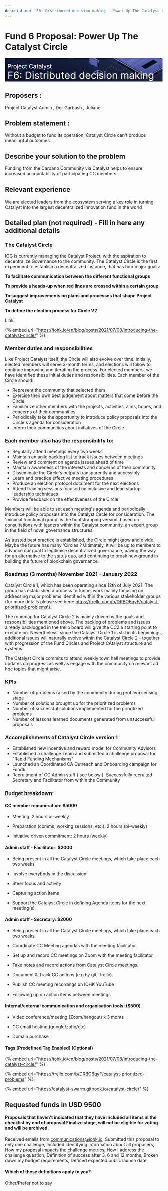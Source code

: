 ```yaml
---
description: 'F6: Distributed decision making : Power Up The Catalyst Circle'
---
```


# Fund 6 Proposal: Power Up The Catalyst Circle

![](../.gitbook/assets/2021-08-30-2-.png)

## Proposers :

Project Catalyst Admin , Dor Garbash , Juliane

## **Problem statement :**

Without a budget to fund its operation, Catalyst Circle can't produce meaningful outcomes. 

## **Describe your solution to the problem**

Funding from the Cardano Community via Catalyst helps to ensure increased accountability of participating CC members. 

## **Relevant experience**

We are elected leaders from the ecosystem serving a key role in turning Catalyst into the largest decentralized innovation fund in the world 

## **Detailed plan \(not required\) - Fill in here any additional details**

### **The Catalyst Circle**

IOG is currently managing the Catalyst Project, with the aspiration to decentralize Governance to the community. The Catalyst Circle is the first experiment to establish a decentralized instance, that has four major goals:

**To facilitate communication between the different functional groups**

**To provide a heads-up when red lines are crossed within a certain group**

**To suggest improvements on plans and processes that shape Project Catalyst**

**To define the election process for Circle V2**

Link:

{% embed url="https://iohk.io/en/blog/posts/2021/07/08/introducing-the-catalyst-circle/" %}

### **Member duties and responsibilities**

Like Project Catalyst itself, the Circle will also evolve over time. Initially, elected members will serve 3-month terms, and elections will follow to continue improving and iterating the process. For elected members, we have identified these initial duties and responsibilities. Each member of the Circle should:

* Represent the community that selected them
* Exercise their own best judgement about matters that come before the Circle
* Familiarize other members with the projects, activities, aims, hopes, and concerns of their communities
* Periodically take the opportunity to introduce policy proposals into the Circle's agenda for consideration
* Inform their communities about initiatives of the Circle

### **Each member also has the responsibility to:**

* Regularly attend meetings every two weeks
* Maintain an agile backlog list to track issues between meetings
* Review and comment on agenda issues ahead of time
* Maintain awareness of the interests and concerns of their community
* Disseminate the Circle's outputs transparently and accessibly
* Learn and practice effective meeting procedures
* Produce an election protocol document for the next elections
* Attend training sessions focused on inclusive and lean startup leadership techniques
* Provide feedback on the effectiveness of the Circle

Members will be able to set each meeting's agenda and periodically introduce policy proposals into the Catalyst Circle for consideration. The 'minimal functional group' is the bootstrapping version, based on consultations with leaders within the Catalyst community, an expert group in the field of novel governance structures.

As trusted best practice is established, the Circle might grow and divide. Maybe the future has many 'Circles'? Ultimately, it will be up to members to advance our goal to legitimise decentralized governance, paving the way for an alternative to the status quo, and continuing to break new ground in building the future of blockchain governance.

### **Roadmap** \(3 months\) November 2021 - January 2022

Catalyst Circle 1, which has been operating since 12th of July 2021. The group has established a process to funnel work mainly focusing on addressing major problems identified within the various stakeholder groups \(for more details please see here: https://trello.com/b/DRBO6qyF/catalyst-prioritized-problems\).

The roadmap for Catalyst Circle 2 is mainly driven by the goals and responsibilities mentioned above. The backlog of problems and issues already backlogged in the trello board will give the CC2 a starting point to execute on. Nevertheless, since the Catalyst Circle 1 is still in its beginnings, additional issues will naturally evolve within the Catalyst Circle 2 - together with progression of the Fund Circles and Project CAtalyst structure and systems.

The Catalyst Circle commits to attend weekly town hall meetings to provide updates on progress as well as engage with the community on relevant ad hoc topics that might arise.

### **KPIs**

* Number of problems raised by the community during problem sensing stage
* Number of solutions brought up for the prioritized problems
* Number of successful solutions implemented for the prioritized problems
* Number of lessons learned documents generated from unsuccessful proposals

### **Accomplishments of Catalyst Circle version 1**

* Established new incentive and reward model for Community Advisors
* Established a challenge Team and submitted a challenge proposal for "Rapid Funding Mechanisms"
* Launched an Coordinated CA Outreach and Onboarding campaign for Fund6
* Recruitment of CC Admin stuff \( see below \). Successfully recruited Secretary and Facilitator from within the Community

### **Budget breakdown:**

#### **CC member remuneration: $5000**

- Meeting: 2 hours bi-weekly

- Preparation \(comms, working sessions, etc.\): 2 hours \(bi-weekly\)

- Initiative driven commitment: 2 hours \(weekly\)

#### **Admin staff - Facilitator: $2000**

- Being present in all the Catalyst Circle meetings, which take place each two weeks

- Involve everybody in the discussion

- Steer focus and activity

- Capturing action items

- Support the Catalyst Circle in defining Agenda items for the next meeting\(s\)

#### **Admin staff - Secretary: $2000**

- Being present in all the Catalyst Circle meetings, which take place each two weeks

- Coordinate CC Meeting agendas with the meeting facilitator.

- Set up and record CC meetings on Zoom with the meeting facilitator

- Take notes and record actions from Catalyst Circle meetings.

- Document & Track CC actions \(e.g by git, Trello\).

- Publish CC meeting recordings on IOHK YouTube

- Following up on action items between meetings

#### **Internal/external communication and organisation tools: \($500\)**

- Video conference/meeting \(Zoom/hangout\) x 3 monts

- CC email hosting \(google/zoho/etc\)

- Domain purchase

#### **Tags \[Predefined Tag Enabled\] \(Optional\)**

{% embed url="https://iohk.io/en/blog/posts/2021/07/08/introducing-the-catalyst-circle/" %}



{% embed url="https://trello.com/b/DRBO6qyF/catalyst-prioritized-problems" %}



{% embed url="https://catalyst-swarm.gitbook.io/catalyst-circle/" %}

##  **Requested funds in USD** 9500

#### **Proposals that haven't indicated that they have included all items in the checklist by end of proposal Finalize stage, will not be eligible for voting and will be archived.** 

Received emails from communications@iohk.io, Submitted this proposal to only one challenge, Included identifying information about all proposers, How my proposal impacts the challenge metrics, How I address the challenge question, Definition of success after 3, 6 and 12 months, Broken down my budget requirements, Defined expected public launch date.

####  **Which of these definitions apply to you?** 

Other/Prefer not to say

